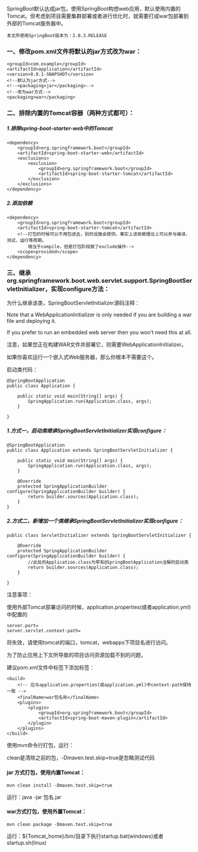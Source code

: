  SpringBoot默认达成jar包，使用SpringBoot构想web应用，默认使用内置的Tomcat。但考虑到项目需要集群部署或者进行优化时，就需要打成war包部署到外部的Tomcat服务器中。

    本文所使用SpringBoot版本为：2.0.3.RELEASE

### 一、修改pom.xml文件将默认的jar方式改为war：
```
<groupId>com.example</groupId>
<artifactId>application</artifactId>
<version>0.0.1-SNAPSHOT</version>
<!--默认为jar方式-->
<!--<packaging>jar</packaging>-->
<!--改为war方式-->
<packaging>war</packaging>
```
### 二、排除内置的Tomcat容器（两种方式都可）：

##### 1.排除spring-boot-starter-web中的Tomcat
```
<dependency>
    <groupId>org.springframework.boot</groupId>
    <artifactId>spring-boot-starter-web</artifactId>
    <exclusions>
        <exclusion>
            <groupId>org.springframework.boot</groupId>
            <artifactId>spring-boot-starter-tomcat</artifactId>
        </exclusion>
    </exclusions>
</dependency>
```
##### 2.添加依赖
```
<dependency>
    <groupId>org.springframework.boot</groupId>
    <artifactId>spring-boot-starter-tomcat</artifactId>
    <!--打包的时候可以不用包进去，别的设施会提供。事实上该依赖理论上可以参与编译，测试，运行等周期。
        相当于compile，但是打包阶段做了exclude操作-->
    <scope>provided</scope>
</dependency>
```
### 三、继承org.springframework.boot.web.servlet.support.SpringBootServletInitializer，实现configure方法：

为什么继承该类，SpringBootServletInitializer源码注释：

Note that a WebApplicationInitializer is only needed if you are building a war file and deploying it. 

If you prefer to run an embedded web server then you won't need this at all.

注意，如果您正在构建WAR文件并部署它，则需要WebApplicationInitializer。

如果你喜欢运行一个嵌入式Web服务器，那么你根本不需要这个。

启动类代码：
```
@SpringBootApplication
public class Application {

    public static void main(String[] args) {
        SpringApplication.run(Application.class, args);
    }

}
```
##### 1.方式一，启动类继承SpringBootServletInitializer实现configure：
```
@SpringBootApplication
public class Application extends SpringBootServletInitializer {

    public static void main(String[] args) {
        SpringApplication.run(Application.class, args);
    }

    @Override
    protected SpringApplicationBuilder configure(SpringApplicationBuilder builder) {
        return builder.sources(Application.class);
    }
}
```
##### 2.方式二，新增加一个类继承SpringBootServletInitializer实现configure：
```
public class ServletInitializer extends SpringBootServletInitializer {

    @Override
    protected SpringApplicationBuilder configure(SpringApplicationBuilder builder) {
        //此处的Application.class为带有@SpringBootApplication注解的启动类
        return builder.sources(Application.class);
    }

}
```
注意事项：

使用外部Tomcat部署访问的时候，application.properties(或者application.yml)中配置的
```
server.port=
server.servlet.context-path=
```
将失效，请使用tomcat的端口，tomcat，webapps下项目名进行访问。

为了防止应用上下文所导致的项目访问资源加载不到的问题，

建议pom.xml文件中<build></build>标签下添加<finalName></finalName>标签：
```
<build>
    <!-- 应与application.properties(或application.yml)中context-path保持一致 -->
    <finalName>war包名称</finalName>
    <plugins>
        <plugin>
            <groupId>org.springframework.boot</groupId>
            <artifactId>spring-boot-maven-plugin</artifactId>
        </plugin>
    </plugins>
</build>
```
使用mvn命令行打包，运行：

clean是清除之前的包，-Dmaven.test.skip=true是忽略测试代码

#### jar 方式打包，使用内置Tomcat：

    mvn clean install -Dmaven.test.skip=true

运行：java -jar 包名.jar

#### war方式打包，使用外置Tomcat：

    mvn clean package -Dmaven.test.skip=true

运行：${Tomcat_home}/bin/目录下执行startup.bat(windows)或者startup.sh(linux)



